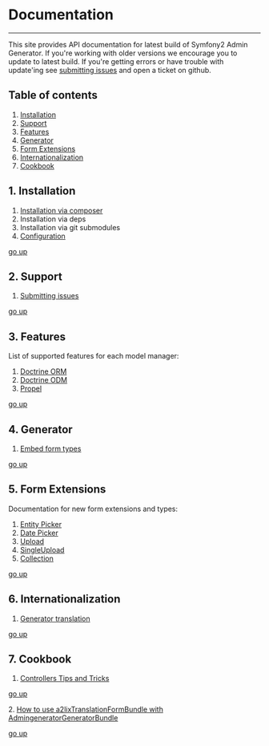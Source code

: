 # Documentation
---------------------------------------

This site provides API documentation for latest build of Symfony2 Admin Generator. 
If you're working with older versions we encourage you to update to latest build. 
If you're getting errors or have trouble with update'ing see [submitting issues][1] 
and open a ticket on github.

[1]: https://github.com/symfony2admingenerator/AdmingeneratorGeneratorBundle/blob/master/Resources/doc/support/submitting-issues.md

## Table of contents

1. [Installation][table-of-contents-1]
2. [Support][table-of-contents-2]
3. [Features][table-of-contents-3]
4. [Generator][table-of-contents-4]
5. [Form Extensions][table-of-contents-5]
6. [Internationalization][table-of-contents-6]
7. [Cookbook][table-of-contents-7]

[go-up]: https://github.com/symfony2admingenerator/AdmingeneratorGeneratorBundle/blob/master/Resources/doc/documentation.md#table-of-contents
[table-of-contents-1]: https://github.com/symfony2admingenerator/AdmingeneratorGeneratorBundle/blob/master/Resources/doc/documentation.md#1-installation
[table-of-contents-2]: https://github.com/symfony2admingenerator/AdmingeneratorGeneratorBundle/blob/master/Resources/doc/documentation.md#2-support
[table-of-contents-3]: https://github.com/symfony2admingenerator/AdmingeneratorGeneratorBundle/blob/master/Resources/doc/documentation.md#3-features
[table-of-contents-4]: https://github.com/symfony2admingenerator/AdmingeneratorGeneratorBundle/blob/master/Resources/doc/documentation.md#4-generator
[table-of-contents-5]: https://github.com/symfony2admingenerator/AdmingeneratorGeneratorBundle/blob/master/Resources/doc/documentation.md#5-form-extensions
[table-of-contents-6]: https://github.com/symfony2admingenerator/AdmingeneratorGeneratorBundle/blob/master/Resources/doc/documentation.md#6-internationalization
[table-of-contents-7]: https://github.com/symfony2admingenerator/AdmingeneratorGeneratorBundle/blob/master/Resources/doc/documentation.md#7-cookbook

## 1. Installation

1. [Installation via composer][installation-1]
2. Installation via deps
3. Installation via git submodules
4. [Configuration][installation-4]

[go up][go-up]

[installation-1]: https://github.com/symfony2admingenerator/AdmingeneratorGeneratorBundle/blob/master/Resources/doc/installation/installation-via-composer.md
[installation-4]: https://github.com/symfony2admingenerator/AdmingeneratorGeneratorBundle/blob/master/Resources/doc/installation/configuration.md

## 2. Support

1. [Submitting issues][support-1]

[go up][go-up]

[support-1]: https://github.com/symfony2admingenerator/AdmingeneratorGeneratorBundle/blob/master/Resources/doc/support/submitting-issues.md

## 3. Features

List of supported features for each model manager:

1. [Doctrine ORM][features-1]
2. [Doctrine ODM][features-2]
3. [Propel][features-3]

[go up][go-up]

[features-1]: https://github.com/symfony2admingenerator/AdmingeneratorGeneratorBundle/blob/master/Resources/doc/support/doctrine-orm-features.md
[features-2]: https://github.com/symfony2admingenerator/AdmingeneratorGeneratorBundle/blob/master/Resources/doc/support/doctrine-odm-features.md
[features-3]: https://github.com/symfony2admingenerator/AdmingeneratorGeneratorBundle/blob/master/Resources/doc/support/propel-features.md

## 4. Generator

1. [Embed form types][generator-1]

[generator-1]: https://github.com/symfony2admingenerator/AdmingeneratorGeneratorBundle/blob/master/Resources/doc/generator/embed-types.md

[go up][go-up]

## 5. Form Extensions

Documentation for new form extensions and types:

1. [Entity Picker][form-extensions-1]
2. [Date Picker][form-extensions-2]
3. [Upload][form-extensions-3]
4. [SingleUpload][form-extensions-4]
5. [Collection][form-extensions-5]

[go up][go-up]

[form-extensions-1]: https://github.com/symfony2admingenerator/AdmingeneratorGeneratorBundle/blob/master/Resources/doc/form-extensions/entity-picker.md
[form-extensions-2]: https://github.com/symfony2admingenerator/AdmingeneratorGeneratorBundle/blob/master/Resources/doc/form-extensions/date-picker.md
[form-extensions-3]: https://github.com/symfony2admingenerator/AdmingeneratorGeneratorBundle/blob/master/Resources/doc/form-extensions/upload.md
[form-extensions-4]: https://github.com/symfony2admingenerator/AdmingeneratorGeneratorBundle/blob/master/Resources/doc/form-extensions/single-upload.md
[form-extensions-5]: https://github.com/symfony2admingenerator/AdmingeneratorGeneratorBundle/blob/master/Resources/doc/form-extensions/collection.md

## 6. Internationalization

1. [Generator translation][internationalization-1]

[go up][go-up]

[internationalization-1]: https://github.com/symfony2admingenerator/AdmingeneratorGeneratorBundle/blob/master/Resources/doc/internationalization/generator-translation.md

## 7. Cookbook

1. [Controllers Tips and Tricks][cookbook-1]

[go up][go-up]

[cookbook-1]: https://github.com/symfony2admingenerator/AdmingeneratorGeneratorBundle/blob/master/Resources/doc/cookbook/controllers.md
2. [How to use a2lixTranslationFormBundle with AdmingeneratorGeneratorBundle][cookbook-2]

[go up][go-up]

[cookbook-2]: https://github.com/symfony2admingenerator/AdmingeneratorGeneratorBundle/blob/master/Resources/doc/cookbook/a2lixTranslationFormBundle-integration.md
